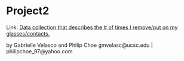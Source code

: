 # Project2
<div class="d3"></div>
<p>Link: <a href="https://observablehq.com/d/b1017c81b8425c54">Data collection that describes the # of times I remove/put on my glasses/contacts. </a></p> 
by Gabrielle Velasco and Philip Choe
<a> gmvelasc@ucsc.edu | philipchoe_97@yahoo.com </a>
